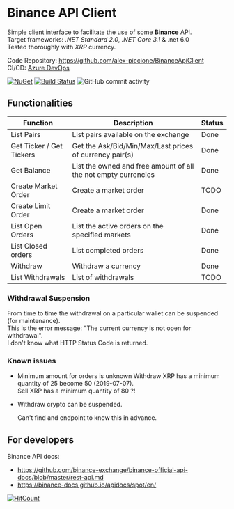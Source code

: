 # Binance API Client

Simple client interface to facilitate the use of some **Binance** API.  
Target frameworks: _.NET Standard 2.0_, _.NET Core 3.1_ & .net 6.0  
Tested thoroughly with _XRP_ currency.  
  
Code Repository: https://github.com/alex-piccione/BinanceApiClient  
CI/CD: [Azure DevOps](https://alex75.visualstudio.com/Binance%20API%20Client)  

[![NuGet](https://img.shields.io/nuget/v/Alex75.BinanceApiClient.svg)](https://www.nuget.org/packages/Alex75.BinanceApiClient) 
[![Build Status](https://alex75.visualstudio.com/Binance%20API%20Client/_apis/build/status/.azure/master%20(2023)?branchName=master)](https://alex75.visualstudio.com/Binance%20API%20Client/_build/latest?definitionId=50&branchName=master)
![GitHub commit activity](https://img.shields.io/github/commit-activity/m/alex75it/BinanceApiClient?label=GitHub)

## Functionalities

| Function                   | Description                                                     | Status
| ---                        | ---                                                             | ---
| List Pairs                 | List pairs available on the exchange                            | Done
| Get Ticker / Get Tickers   | Get the Ask/Bid/Min/Max/Last prices of currency pair(s)         | Done
| Get Balance                | List the owned and free amount of all the not empty currencies  | Done
| Create Market Order        | Create a market order		                                       | TODO
| Create Limit Order         | Create a market order	                                         | Done
| List Open Orders           | List the active orders on the specified markets                 | Done
| List Closed orders         | List completed orders                                           | Done
| Withdraw                   | Withdraw a currency                                             | Done
| List Withdrawals           | List of withdrawals                                             | TODO



### Withdrawal Suspension

From time to time the withdrawal on a particular wallet can be suspended (for maintenance).  
This is the error message: "The current currency is not open for withdrawal".  
I don't know what HTTP Status Code is returned.  


### Known issues 

- Minimum amount for orders is unknown
  Withdraw XRP has a minimum quantity of 25 become 50 (2019-07-07).  
  Sell XRP has a minimum quantity of 80 ?!

- Withdraw crypto can be suspended.  
  
  Can't find and endpoint to know this in advance.  

## For developers
 
Binance API docs: 
- https://github.com/binance-exchange/binance-official-api-docs/blob/master/rest-api.md
- https://binance-docs.github.io/apidocs/spot/en/

[![HitCount](http://hits.dwyl.io/alex75it/alex75it/BinanceApiClient.svg)](http://hits.dwyl.io/alex75it/alex75it/BinanceApiClient)


<!--
<style>
sup { font-size:70% }
nowrap, .nowrap { white-space: nowrap}
</style>
-->

